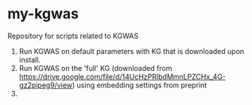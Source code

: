 # my-kgwas
Repository for scripts related to KGWAS 

1. Run KGWAS on default parameters with KG that is downloaded upon install.
2. Run KGWAS on the 'full' KG (downloaded from https://drive.google.com/file/d/14UcHzPRIbdMmnLPZCHx_4G-gz2pipeg9/view) using embedding settings from preprint
3. 
